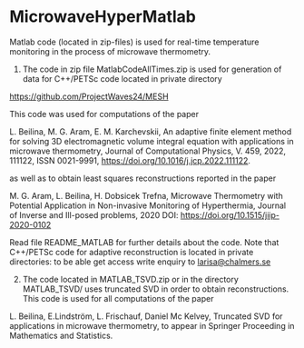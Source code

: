# MicrowaveHyperMatlab

 Matlab code (located in  zip-files) is used for real-time temperature monitoring in the process
 of microwave thermometry.
 
1) The code in zip file MatlabCodeAllTimes.zip is
used for generation of data for C++/PETSc code located in  private directory

https://github.com/ProjectWaves24/MESH

This  code was used for computations of the paper

L. Beilina, M. G. Aram, E. M. Karchevskii,
An adaptive finite element method for solving 3D electromagnetic volume integral equation with applications in microwave thermometry,
Journal of Computational Physics, V. 459, 2022, 111122, ISSN 0021-9991,
https://doi.org/10.1016/j.jcp.2022.111122.


as well as to obtain least squares reconstructions reported in the paper

 M. G. Aram, L. Beilina, H. Dobsicek Trefna, Microwave Thermometry with Potential Application in Non-invasive Monitoring of Hyperthermia, Journal of Inverse and Ill-posed problems, 2020
DOI: https://doi.org/10.1515/jiip-2020-0102

Read file README_MATLAB for further details about the code.  Note that C++/PETSc code for adaptive reconstruction is located in private directories: to be able get access write enquiry to larisa@chalmers.se

2) The code located in MATLAB_TSVD.zip or in the directory MATLAB_TSVD/
uses truncated SVD in order to obtain reconstructions. This code is used for all computations of the paper

L. Beilina, E.Lindström, L. Frischauf, Daniel Mc Kelvey, Truncated SVD for applications in microwave thermometry, to appear in Springer Proceeding in Mathematics and Statistics.
